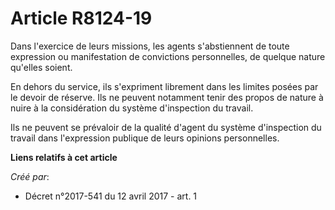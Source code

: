 # Article R8124-19

Dans l'exercice de leurs missions, les agents s'abstiennent de toute expression ou manifestation de convictions personnelles,
de quelque nature qu'elles soient.

En dehors du service, ils s'expriment librement dans les limites posées par le devoir de réserve. Ils ne peuvent notamment
tenir des propos de nature à nuire à la considération du système d'inspection du travail.

Ils ne peuvent se prévaloir de la qualité d'agent du système d'inspection du travail dans l'expression publique de leurs
opinions personnelles.

**Liens relatifs à cet article**

_Créé par_:

  - Décret n°2017-541 du 12 avril 2017 - art. 1
